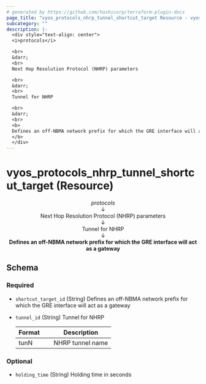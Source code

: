```yaml
---
# generated by https://github.com/hashicorp/terraform-plugin-docs
page_title: "vyos_protocols_nhrp_tunnel_shortcut_target Resource - vyos"
subcategory: ""
description: |-
  <div style="text-align: center">
  <i>protocols</i>

  <br>
  &darr;
  <br>
  Next Hop Resolution Protocol (NHRP) parameters

  <br>
  &darr;
  <br>
  Tunnel for NHRP

  <br>
  &darr;
  <br>
  <b>
  Defines an off-NBMA network prefix for which the GRE interface will act as a gateway
  </b>
  </div>
---
```


# vyos_protocols_nhrp_tunnel_shortcut_target (Resource)

<div style="text-align: center">
<i>protocols</i>

<br>
&darr;
<br>
Next Hop Resolution Protocol (NHRP) parameters

<br>
&darr;
<br>
Tunnel for NHRP

<br>
&darr;
<br>
<b>
Defines an off-NBMA network prefix for which the GRE interface will act as a gateway
</b>
</div>



<!-- schema generated by tfplugindocs -->
## Schema

### Required

- `shortcut_target_id` (String) Defines an off-NBMA network prefix for which the GRE interface will act as a gateway
- `tunnel_id` (String) Tunnel for NHRP

    |  Format &emsp; | Description  |
    |----------|---------------|
    |  tunN  &emsp; |  NHRP tunnel name  |

### Optional

- `holding_time` (String) Holding time in seconds
